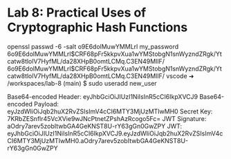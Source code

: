 # Lab 8: Practical Uses of Cryptographic Hash Functions

openssl passwd -6 -salt o9E6dolMuwYMMLrl my_password
$6$o9E6dolMuwYMMLrl$CRF68pFr5kkpvXua1wYMStobgN1snWyzndZRgk/Ytcatw8tlolV7HyfML/da28XHpB0omtLCMq.C3EN49MIlF/
$6$o9E6dolMuwYMMLrl$CRF68pFr5kkpvXua1wYMStobgN1snWyzndZRgk/Ytcatw8tlolV7HyfML/da28XHpB0omtLCMq.C3EN49MIlF/
vscode ➜ /workspaces/lab-8 (main) $ sudo useradd new_user

Base64-encoded Header: eyJhbGciOiJIUzI1NiIsInR5cCI6IkpXVCJ9
Base64-encoded Payload: eyJzdWIiOiJqb2huX2RvZSIsImV4cCI6MTY3MjUzMTIwMH0
Secret Key: 7KRbZESnflr45VcXVie9wJNcPtnetZPshAzRcogo5Fc=
JWT Signature: aOdry7arev5zobItwbGA4GeKNST8U-rY63gGn0GwZPY
JWT: eyJhbGciOiJIUzI1NiIsInR5cCI6IkpXVCJ9.eyJzdWIiOiJqb2huX2RvZSIsImV4cCI6MTY3MjUzMTIwMH0.aOdry7arev5zobItwbGA4GeKNST8U-rY63gGn0GwZPY